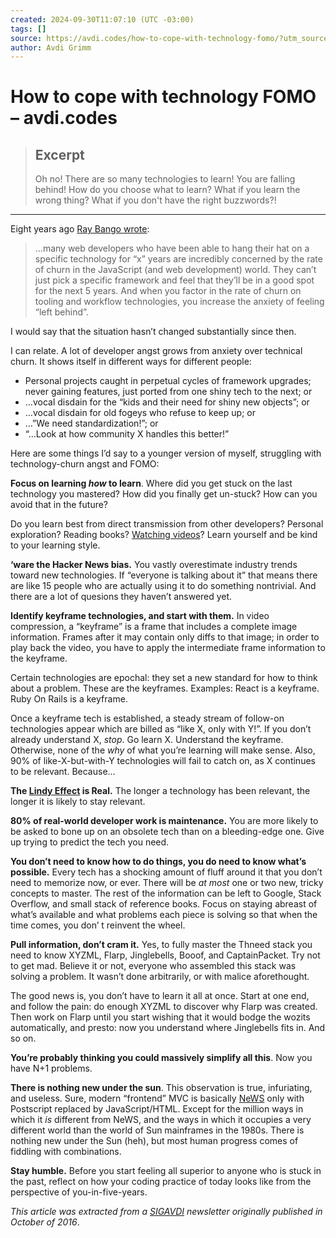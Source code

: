 ```yaml
---
created: 2024-09-30T11:07:10 (UTC -03:00)
tags: []
source: https://avdi.codes/how-to-cope-with-technology-fomo/?utm_source=feedly&utm_medium=rss&utm_campaign=how-to-cope-with-technology-fomo
author: Avdi Grimm
---
```


# How to cope with technology FOMO – avdi.codes

> ## Excerpt
> Oh no! There are so many technologies to learn! You are falling behind! How do you choose what to learn? What if you learn the wrong thing? What if you don't have the right buzzwords?!

---
Eight years ago [Ray Bango wrote](https://medium.com/@reybango/you-cant-get-comfortable-in-web-development-anymore-20b91f6b93b7#.wxfelg7s0):

> …many web developers who have been able to hang their hat on a specific technology for “x” years are incredibly concerned by the rate of churn in the JavaScript (and web development) world. They can’t just pick a specific framework and feel that they’ll be in a good spot for the next 5 years. And when you factor in the rate of churn on tooling and workflow technologies, you increase the anxiety of feeling “left behind”.

I would say that the situation hasn’t changed substantially since then.

I can relate. A lot of developer angst grows from anxiety over technical churn. It shows itself in different ways for different people:

-   Personal projects caught in perpetual cycles of framework upgrades; never gaining features, just ported from one shiny tech to the next; or
-   …vocal disdain for the “kids and their need for shiny new objects”; or
-   …vocal disdain for old fogeys who refuse to keep up; or
-   …”We need standardization!”; or
-   “…Look at how community X handles this better!”

Here are some things I’d say to a younger version of myself, struggling with technology-churn angst and FOMO:

**Focus on learning _how_ to learn**. Where did you get stuck on the last technology you mastered? How did you finally get un-stuck? How can you avoid that in the future?

Do you learn best from direct transmission from other developers? Personal exploration? Reading books? [Watching videos](https://graceful.dev/)? Learn yourself and be kind to your learning style.

**‘ware the Hacker News bias.** You vastly overestimate industry trends toward new technologies. If “everyone is talking about it” that means there are like 15 people who are actually using it to do something nontrivial. And there are a lot of quesions they haven’t answered yet.

**Identify keyframe technologies, and start with them.** In video compression, a “keyframe” is a frame that includes a complete image information. Frames after it may contain only diffs to that image; in order to play back the video, you have to apply the intermediate frame information to the keyframe.

Certain technologies are epochal: they set a new standard for how to think about a problem. These are the keyframes. Examples: React is a keyframe. Ruby On Rails is a keyframe.

Once a keyframe tech is established, a steady stream of follow-on technologies appear which are billed as “like X, only with Y!”. If you don’t already understand X, _stop_. Go learn X. Understand the keyframe. Otherwise, none of the _why_ of what you’re learning will make sense. Also, 90% of like-X-but-with-Y technologies will fail to catch on, as X continues to be relevant. Because…

**The [Lindy Effect](https://en.wikipedia.org/wiki/Lindy_effect) is Real.** The longer a technology has been relevant, the longer it is likely to stay relevant.

**80% of real-world developer work is maintenance.** You are more likely to be asked to bone up on an obsolete tech than on a bleeding-edge one. Give up trying to predict the tech you need.

**You don’t need to know how to do things, you do need to know what’s possible.** Every tech has a shocking amount of fluff around it that you don’t need to memorize now, or ever. There will be _at most_ one or two new, tricky concepts to master. The rest of the information can be left to Google, Stack Overflow, and small stack of reference books. Focus on staying abreast of what’s available and what problems each piece is solving so that when the time comes, you don’ t reinvent the wheel.

**Pull information, don’t cram it.** Yes, to fully master the Thneed stack you need to know XYZML, Flarp, Jinglebells, Booof, and CaptainPacket. Try not to get mad. Believe it or not, everyone who assembled this stack was solving a problem. It wasn’t done arbitrarily, or with malice aforethought.

The good news is, you don’t have to learn it all at once. Start at one end, and follow the pain: do enough XYZML to discover why Flarp was created. Then work on Flarp until you start wishing that it would bodge the wozits automatically, and presto: now you understand where Jinglebells fits in. And so on.

**You’re probably thinking you could massively simplify all this**. Now you have N+1 problems.

**There is nothing new under the sun**. This observation is true, infuriating, and useless. Sure, modern “frontend” MVC is basically [NeWS](https://en.wikipedia.org/wiki/NeWS) only with Postscript replaced by JavaScript/HTML. Except for the million ways in which it _is_ different from NeWS, and the ways in which it occupies a very different world than the world of Sun mainframes in the 1980s. There is nothing new under the Sun (heh), but most human progress comes of fiddling with combinations.

**Stay humble.** Before you start feeling all superior to anyone who is stuck in the past, reflect on how your coding practice of today looks like from the perspective of you-in-five-years.

_This article was extracted from a [SIGAVDI](https://avdi.codes/sigavdi/) newsletter originally published in October of 2016_.
